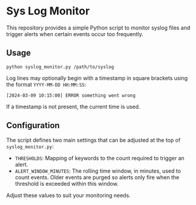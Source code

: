 # Sys Log Monitor

This repository provides a simple Python script to monitor syslog files and trigger alerts when certain events occur too frequently.

## Usage

```
python syslog_monitor.py /path/to/syslog
```

Log lines may optionally begin with a timestamp in square brackets using the format `YYYY-MM-DD HH:MM:SS`:

```
[2024-03-09 10:15:00] ERROR something went wrong
```

If a timestamp is not present, the current time is used.

## Configuration

The script defines two main settings that can be adjusted at the top of `syslog_monitor.py`:

- `THRESHOLDS`: Mapping of keywords to the count required to trigger an alert.
- `ALERT_WINDOW_MINUTES`: The rolling time window, in minutes, used to count events. Older events are purged so alerts only fire when the threshold is exceeded within this window.

Adjust these values to suit your monitoring needs.
